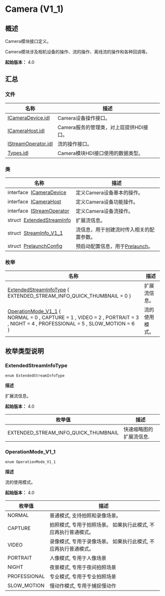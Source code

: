 # Camera (V1_1)


## 概述

Camera模块接口定义。

Camera模块涉及相机设备的操作、流的操作、离线流的操作和各种回调等。

**起始版本：** 4.0


## 汇总


### 文件

| 名称 | 描述 | 
| -------- | -------- |
| [ICameraDevice.idl](_i_camera_device_8idl_v11.md) | Camera设备操作接口。 | 
| [ICameraHost.idl](_i_camera_host_8idl_v11.md) | Camera服务的管理类，对上层提供HDI接口。 | 
| [IStreamOperator.idl](_i_stream_operator_8idl_v11.md) | 流的操作接口。 | 
| [Types.idl](camera_types_8idl_v11.md) | Camera模块HDI接口使用的数据类型。 | 


### 类

| 名称 | 描述 | 
| -------- | -------- |
| interface&nbsp;&nbsp;[ICameraDevice](interface_i_camera_device_v11.md) | 定义Camera设备基本的操作。 | 
| interface&nbsp;&nbsp;[ICameraHost](interface_i_camera_host_v11.md) | 定义Camera设备功能操作。 | 
| interface&nbsp;&nbsp;[IStreamOperator](interface_i_stream_operator_v11.md) | 定义Camera设备流操作。 | 
| struct&nbsp;&nbsp;[ExtendedStreamInfo](_extended_stream_info_v11.md) | 扩展流信息。 | 
| struct&nbsp;&nbsp;[StreamInfo_V1_1](_stream_info___v1__1_v11.md) | 流信息，用于创建流时传入相关的配置参数。 | 
| struct&nbsp;&nbsp;[PrelaunchConfig](_prelaunch_config_v11.md) | 预启动配置信息，用于[Prelaunch](interface_i_camera_host_v11.md#prelaunch)。 | 


### 枚举

| 名称 | 描述 | 
| -------- | -------- |
| [ExtendedStreamInfoType](#extendedstreaminfotype) { EXTENDED_STREAM_INFO_QUICK_THUMBNAIL = 0 } | 扩展流信息。 | 
| [OperationMode_V1_1](#operationmode_v1_1) {<br/>NORMAL = 0 , CAPTURE = 1 , VIDEO = 2 , PORTRAIT = 3 , NIGHT = 4 , PROFESSIONAL = 5 , SLOW_MOTION = 6<br/>} | 流的使用模式。 | 


## 枚举类型说明


### ExtendedStreamInfoType

```
enum ExtendedStreamInfoType
```

**描述**

扩展流信息。

**起始版本：** 4.0

| 枚举值 | 描述 | 
| -------- | -------- |
| EXTENDED_STREAM_INFO_QUICK_THUMBNAIL | 快速缩略图的扩展流信息. | 


### OperationMode_V1_1

```
enum OperationMode_V1_1
```

**描述**

流的使用模式。

**起始版本：** 4.0

| 枚举值 | 描述 | 
| -------- | -------- |
| NORMAL | 普通模式, 支持拍照和录像场景。 | 
| CAPTURE | 拍照模式, 专用于拍照场景。 如果执行此模式, 不应再执行普通模式。 | 
| VIDEO | 录像模式, 专用于录像场景。 如果执行此模式, 不应再执行普通模式。 | 
| PORTRAIT | 人像模式, 专用于人像场景 | 
| NIGHT | 夜景模式, 专用于夜间拍照场景 | 
| PROFESSIONAL | 专业模式, 专用于专业拍照场景 | 
| SLOW_MOTION | 慢动作模式, 专用于捕捉慢动作 | 

